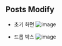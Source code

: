 ## Posts Modify

- 초기 화면
![image](https://github.com/user-attachments/assets/73b0062b-7c25-4ae0-a5cd-338b864557a7)

- 드롭 박스
![image](https://github.com/user-attachments/assets/c5f2618a-cb94-43d2-829c-e5a8ab62bdcc)
